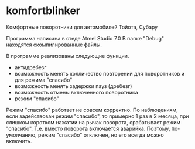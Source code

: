# komfortblinker
Комфортные поворотники для автомобилей Тойота, Субару

Программа написана в стеде Atmel Studio 7.0
В папке "Debug" находятся скомпилированные файлы.

В программе реализованы следующие функции.

- антидребезг
- возможность менять колличество повторений для поворотников и для режима "спасибо"
- возможность менять задержки пауз (дребезг)
- возможность отмены включенного поворотника
- режим "спасибо"

Режим "спасибо" работает не совсем корректно. По наблюдениям, если задействован режим "спасибо", то примерно 1 раз в 2 месяца, при слишком коротком нажатии на рычак поворота, срабатывает режим "спасибо". Т.е. вместо поворота включается аварийка.
Поэтому, по-умолчанию, режим "спасибо" отключен, но его всегда можно включить.
